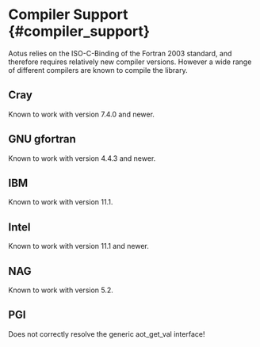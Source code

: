 Compiler Support {#compiler_support}
=========================

Aotus relies on the ISO-C-Binding of the Fortran 2003 standard, and therefore
requires relatively new compiler versions.
However a wide range of different compilers are known to compile the library.

## Cray
Known to work with version 7.4.0 and newer.

## GNU gfortran
Known to work with version 4.4.3 and newer.

## IBM
Known to work with version 11.1.

## Intel
Known to work with version 11.1 and newer.

## NAG
Known to work with version 5.2.

## PGI
Does not correctly resolve the generic aot_get_val interface!
